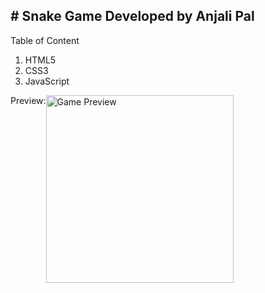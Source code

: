 <h2># Snake Game Developed by <storng>Anjali Pal</strong></h2>

Table of Content
<ol>
  <li> HTML5 </li>
  <li> CSS3 </li>
  <li> JavaScript </li>
</ol>

<div style="display:flex;">
Preview:<br>
<img src="https://user-images.githubusercontent.com/125574494/224739014-e30262d9-6479-46c3-8403-218c708f618b.png" alt="Game Preview" width="300">
</div>
